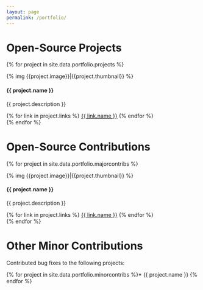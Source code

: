 ```yaml
---
layout: page
permalink: /portfolio/
---
```


Open-Source Projects
========

{% for project in site.data.portfolio.projects %}
<div class="project">{% img {{project.image}}|{{project.thumbnail}} %}
  <h4>{{ project.name }}</h4>
  <p class="project-description">{{ project.description }}</p>
  <div class="download">
    {% for link in project.links %}
      <a href='{{ link.url }}' class='icon-{{ link.icon }}'>{{ link.name }}</a>
    {% endfor %}
  </div>
</div>
{% endfor %}

Open-Source Contributions
=========================

{% for project in site.data.portfolio.majorcontribs %}
<div class="project">{% img {{project.image}}|{{project.thumbnail}} %}
  <h4>{{ project.name }}</h4>
  <p class="project-description">{{ project.description }}</p>
  <div class="download">
    {% for link in project.links %}
      <a href='{{ link.url }}' class='icon-{{ link.icon }}'>{{ link.name }}</a>
    {% endfor %}
  </div>
</div>
{% endfor %}

Other Minor Contributions
=========================

Contributed bug fixes to the following projects:

{% for project in site.data.portfolio.minorcontribs %}* {{ project.name }}
{% endfor %}
